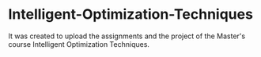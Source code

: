 # Intelligent-Optimization-Techniques

It was created to upload the assignments and the project of the Master's course Intelligent Optimization Techniques.
